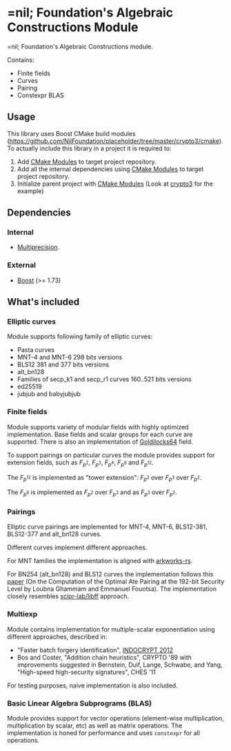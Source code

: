 # =nil; Foundation's Algebraic Constructions Module

=nil; Foundation's Algebraic Constructions module.

Contains:
* Finite fields
* Curves
* Pairing
* Constexpr BLAS

## Usage

This library uses Boost CMake build modules (https://github.com/NilFoundation/placeholder/tree/master/crypto3/cmake).
To actually include this library in a project it is required to:

1. Add [CMake Modules](https://github.com/NilFoundation/placeholder/tree/master/crypto3/cmake) to target project repository.
2. Add all the internal dependencies using [CMake Modules](https://github.com/NilFoundation/placeholder/tree/master/crypto3/cmake) to target project repository.
3. Initialize parent project with [CMake Modules](https://github.com/NilFoundation/placeholder/tree/master/crypto3/cmake) (Look at [crypto3](https://github.com/NilFoundation/placeholder/tree/master/crypto3) for the example)

## Dependencies

### Internal

* [Multiprecision](https://github.com/NilFoundation/placeholder/tree/master/crypto3/libs/multiprecision).

### External
* [Boost](https://boost.org) (>= 1.73)

## What's included

### Elliptic curves

Module supports following family of elliptic curves:
* Pasta curves
* MNT-4 and MNT-6 298 bits versions
* BLS12 381 and 377 bits versions
* alt_bn128
* Families of secp_k1 and secp_r1 curves 160..521 bits versions
* ed25519
* jubjub and babyjubjub

### Finite fields

Module supports variety of modular fields with highly optimized implementation.
Base fields and scalar groups for each curve are supported.
There is also an implementation of [Goldilocks64](https://2π.com/22/goldilocks/) field.

To support pairings on particular curves the module provides support for
extension fields, such as $F_{p^2}$, $F_{p^3}$, $F_{p^4}$, $F_{p^6}$ and $F_{p^{12}}$.

The $F_{p^{12}}$ is implemented as "tower extension": $F_{p^2}$ over $F_{p^3}$ over $F_{p^2}$.

The $F_{p^{6}}$ is implemented as $F_{p^2}$ over $F_{p^3}$ and as $F_{p^3}$ over $F_{p^2}$.

### Pairings

Elliptic curve pairings are implemented for MNT-4, MNT-6, BLS12-381, BLS12-377 and alt_bn128 curves.

Different curves implement different approaches.

For MNT families the implementation is aligned with
[arkworks-rs](https://github.com/arkworks-rs/algebra/tree/master/ec).

For BN254 (alt_bn128) and BLS12 curves the implementation follows this [paper](https://eprint.iacr.org/2016/130)
(On the Computation of the Optimal Ate Pairing at the 192-bit Security Level
by Loubna Ghammam and Emmanuel Fouotsa). The implementation closely resembles
[scipr-lab/libff](https://github.com/scipr-lab/libff/tree/develop/libff/algebra/curves/bls12_381) approach.

### Multiexp

Module contains implementation for multiple-scalar exponentiation using different
approaches, described in:
* "Faster batch forgery identification", [INDOCRYPT 2012](https://eprint.iacr.org/2012/549.pdf)
* Bos and Coster, "Addition chain heuristics", CRYPTO '89 with improvements suggested in
  Bernstein, Duif, Lange, Schwabe, and Yang, "High-speed high-security signatures", CHES '11

For testing purposes, naive implementation is also included.

### Basic Linear Algebra Subprograms (BLAS)

Module provides support for vector operations (element-wise multiplication,
multiplication by scalar, etc) as well as matrix operations.
The implementation is honed for performance and uses `constexpr` for all operations.

